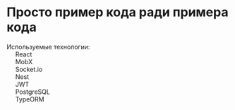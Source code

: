 # Просто пример кода ради примера кода

Используемые технологии: <br />
&nbsp;&nbsp;&nbsp;&nbsp; React <br />
&nbsp;&nbsp;&nbsp;&nbsp; MobX <br />
&nbsp;&nbsp;&nbsp;&nbsp; Socket.io <br />
&nbsp;&nbsp;&nbsp;&nbsp; Nest <br />
&nbsp;&nbsp;&nbsp;&nbsp; JWT <br />
&nbsp;&nbsp;&nbsp;&nbsp; PostgreSQL <br />
&nbsp;&nbsp;&nbsp;&nbsp; TypeORM <br />
